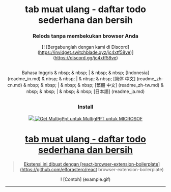 <h1 align = "center"> tab muat ulang - daftar todo sederhana dan bersih </h1>

<Div Align = "Center">


### Relods tanpa membekukan browser Anda



[! [Bergabunglah dengan kami di Discord] (https://invidget.switchblade.xyz/jc4xtf58ve)] (https://discord.gg/jc4xtf58ve)

##
Bahasa Inggris & nbsp; & nbsp; | & nbsp; & nbsp; [Indonesia] (readme_in.md) & nbsp; & nbsp; | & nbsp; & nbsp; [简体 中文] (readme_zh-cn.md) & nbsp; & nbsp; | & nbsp; & nbsp; [繁體 中文] (readme_zh-tw.md) & nbsp; & nbsp; | & nbsp; & nbsp; [日本語] (readme_ja.md)

##

### Install

<a href="https://chromewebstore.google.com/detail/mass-reload-tabs-%e2%88%92-reload/acdllffcofplaibglnoggdlpciplfoed">
     <img src = "https://user-images.githubusercontent.com/64502893/231991498-8df6dd63-727c-41d0-916f-c90c15127de3.png" lebar = "200" 200 "200" 200 "200"
</a> <a href="https://microsoftedge.microsoft.com/addons/detail/ncikCanpodoeekdggonpomoplgkchdnp">
     <img src = "https://user-images.githubusercontent.com/64502893/231911158-1B54F831-2FDC-43B6-BF9A-F894000E5AA8.PNG" LODTH = "160" ALT = "Get MultigPpt untuk MultigPPT untuk MICROSOF" ALT = "160" ALT = "Get" 160 "Alt =" Get "160" alt = "Get" 160 "alt =" get "160" alt = "get" 160 "alt =" get "160" alt = "160" get "160" get "160" for "160"
</a>


<h1 align = "center"> tab muat ulang - daftar todo sederhana dan bersih </h1>

> Ekstensi ini dibuat dengan [react-browser-extension-boilerplate] (https://github.com/elforastero/react browser-extension-boilerplate)

! [Contoh] (example.gif)

---